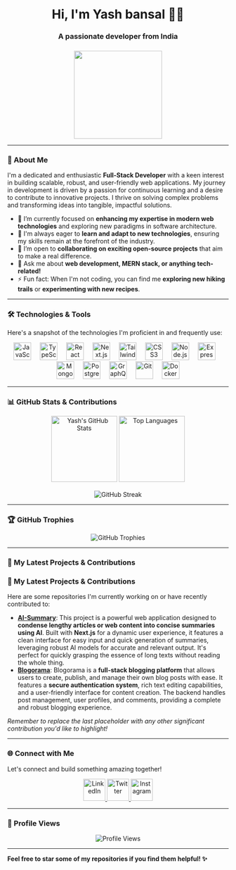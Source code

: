 <h1 align="center">Hi, I'm Yash bansal 🙋‍♂️</h1>

###

<h3 align="center">A passionate developer from India</h3>

###

<div align="center">
  <img height="200" src="https://github.com/abhisheknaiidu/abhisheknaiidu/blob/master/code.gif?raw=true" />
</div>

---

### **🚀 About Me**

I'm a dedicated and enthusiastic **Full-Stack Developer** with a keen interest in building scalable, robust, and user-friendly web applications. My journey in development is driven by a passion for continuous learning and a desire to contribute to innovative projects. I thrive on solving complex problems and transforming ideas into tangible, impactful solutions.

- 🔭 I’m currently focused on **enhancing my expertise in modern web technologies** and exploring new paradigms in software architecture.
- 🌱 I'm always eager to **learn and adapt to new technologies**, ensuring my skills remain at the forefront of the industry.
- 👯 I’m open to **collaborating on exciting open-source projects** that aim to make a real difference.
- 💬 Ask me about **web development, MERN stack, or anything tech-related!**
- ⚡ Fun fact: When I'm not coding, you can find me **exploring new hiking trails** or **experimenting with new recipes**.

---

### **🛠️ Technologies & Tools**

Here's a snapshot of the technologies I'm proficient in and frequently use:

<div align="center">
  <img src="https://cdn.jsdelivr.net/gh/devicons/devicon/icons/javascript/javascript-original.svg" height="40" alt="JavaScript" title="JavaScript" />
  <img width="12" />
  <img src="https://cdn.jsdelivr.net/gh/devicons/devicon/icons/typescript/typescript-original.svg" height="40" alt="TypeScript" title="TypeScript" />
  <img width="12" />
  <img src="https://cdn.jsdelivr.net/gh/devicons/devicon/icons/react/react-original-wordmark.svg" height="40" alt="React" title="React" />
  <img width="12" />
  <img src="https://cdn.jsdelivr.net/gh/devicons/devicon/icons/nextjs/nextjs-original-wordmark.svg" height="40" alt="Next.js" title="Next.js" /> <img width="12" />
  <img src="https://cdn.jsdelivr.net/gh/devicons/devicon/icons/tailwindcss/tailwindcss-original-wordmark.svg" height="40" alt="Tailwind CSS" title="Tailwind CSS" />
  <img width="12" />
  <img src="https://cdn.jsdelivr.net/gh/devicons/devicon/icons/css3/css3-original.svg" height="40" alt="CSS3" title="CSS3" />
  <img width="12" />
  <img src="https://cdn.jsdelivr.net/gh/devicons/devicon/icons/nodejs/nodejs-plain-wordmark.svg" height="40" alt="Node.js" title="Node.js" />
  <img width="12" />
  <img src="https://cdn.jsdelivr.net/gh/devicons/devicon/icons/express/express-original.svg" height="40" alt="Express.js" title="Express.js" /> <img width="12" />
  <img src="https://cdn.jsdelivr.net/gh/devicons/devicon/icons/mongodb/mongodb-plain-wordmark.svg" height="40" alt="MongoDB" title="MongoDB" />
  <img width="12" />
  <img src="https://cdn.jsdelivr.net/gh/devicons/devicon/icons/postgresql/postgresql-original.svg" height="40" alt="PostgreSQL" title="PostgreSQL" /> <img width="12" />
  <img src="https://cdn.jsdelivr.net/gh/devicons/devicon/icons/graphql/graphql-plain.svg" height="40" alt="GraphQL" title="GraphQL" />
  <img width="12" />
  <img src="https://cdn.jsdelivr.net/gh/devicons/devicon/icons/git/git-original.svg" height="40" alt="Git" title="Git" /> <img width="12" />
  <img src="https://cdn.jsdelivr.net/gh/devicons/devicon/icons/docker/docker-plain-wordmark.svg" height="40" alt="Docker" title="Docker" /> </div>

---

### **📊 GitHub Stats & Contributions**

<div align="center">
  <img src="https://github-readme-stats.vercel.app/api?username=YashXBansal&hide_title=false&hide_rank=false&show_icons=true&include_all_commits=true&count_private=true&disable_animations=false&theme=dracula&locale=en&hide_border=false&order=1" height="150" alt="Yash's GitHub Stats" />
  <img src="https://github-readme-stats.vercel.app/api/top-langs?username=YashXBansal&locale=en&hide_title=false&layout=compact&card_width=320&langs_count=5&theme=dracula&hide_border=false&order=2" height="150" alt="Top Languages" />
</div>

<br>

<div align="center">
  <img src="https://github-readme-streak-stats.herokuapp.com/?user=YashXBansal&theme=dracula" alt="GitHub Streak" />
</div>

---

### **🏆 GitHub Trophies**

<div align="center">
  <img src="https://github-profile-trophy.vercel.app/?username=YashXBansal&theme=dracula&no-frame=true&no-bg=true" alt="GitHub Trophies" />
</div>

---

### **🌟 My Latest Projects & Contributions**

### **🌟 My Latest Projects & Contributions**

Here are some repositories I'm currently working on or have recently contributed to:

-   **[AI-Summary](https://ai-summary-azure.vercel.app/)**: This project is a powerful web application designed to **condense lengthy articles or web content into concise summaries using AI**. Built with **Next.js** for a dynamic user experience, it features a clean interface for easy input and quick generation of summaries, leveraging robust AI models for accurate and relevant output. It's perfect for quickly grasping the essence of long texts without reading the whole thing.
-   **[Blogorama](https://blogorama.onrender.com/)**: Blogorama is a **full-stack blogging platform** that allows users to create, publish, and manage their own blog posts with ease. It features a **secure authentication system**, rich text editing capabilities, and a user-friendly interface for content creation. The backend handles post management, user profiles, and comments, providing a complete and robust blogging experience.

*Remember to replace the last placeholder with any other significant contribution you'd like to highlight!*

---

### **🌐 Connect with Me**

Let's connect and build something amazing together!

<div align="center">
  <a href="https://www.linkedin.com/in/yash-bansal-768402273/" target="_blank" rel="noopener noreferrer">
    <img src="https://img.shields.io/static/v1?message=LinkedIn&logo=linkedin&label=&color=0077B5&logoColor=white&labelColor=&style=for-the-badge" height="50" alt="LinkedIn" />
  </a>
  <a href="https://twitter.com/Yash261204" target="_blank" rel="noopener noreferrer">
    <img src="https://img.shields.io/static/v1?message=Twitter&logo=twitter&label=&color=1DA1F2&logoColor=white&labelColor=&style=for-the-badge" height="50" alt="Twitter" />
  </a>
  <a href="https://www.instagram.com/__.yashbansal_/" target="_blank" rel="noopener noreferrer">
    <img src="https://img.shields.io/static/v1?message=Instagram&logo=instagram&label=&color=E4405F&logoColor=white&labelColor=&style=for-the-badge" height="50" alt="Instagram" />
  </a>
  </div>

---

### **👀 Profile Views**

<div align="center">
  <img src="https://komarev.com/ghpvc/?username=YashXBansal&color=blueviolet" alt="Profile Views" />
</div>

---



**Feel free to star some of my repositories if you find them helpful! ✨**
